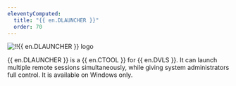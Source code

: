 ```yaml
---
eleventyComputed:
  title: "{{ en.DLAUNCHER }}"
  order: 70
---
```

![!!{{ en.DLAUNCHER }} logo](https://cdnweb.devolutions.net/images/projects/launcher/logos/launcher-color-shadow.svg)

{{ en.DLAUNCHER }} is a {{ en.CTOOL }} for {{ en.DVLS }}. It can launch multiple remote sessions simultaneously, while giving system administrators full control. It is available on Windows only.
